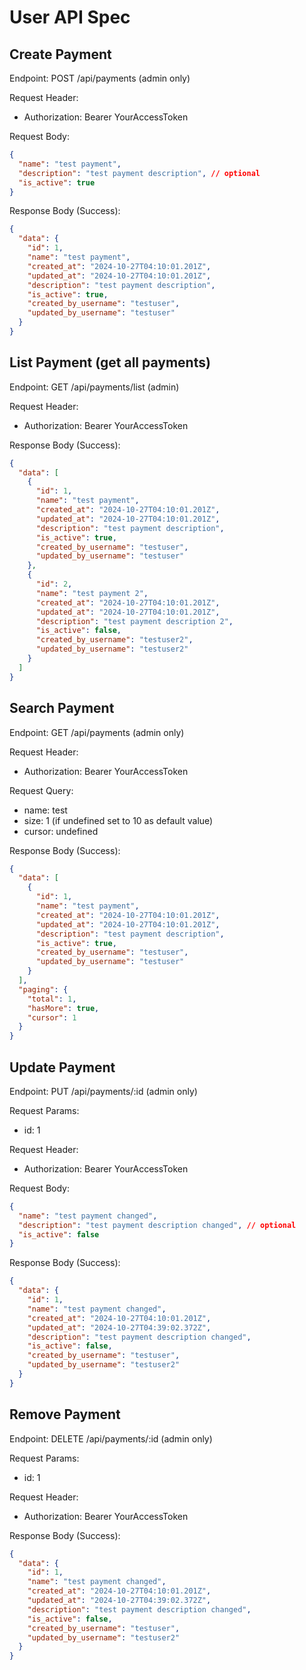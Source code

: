 # User API Spec

## Create Payment

Endpoint: POST /api/payments (admin only)

Request Header:

- Authorization: Bearer YourAccessToken

Request Body:

```json
{
  "name": "test payment",
  "description": "test payment description", // optional
  "is_active": true
}
```

Response Body (Success):

```json
{
  "data": {
    "id": 1,
    "name": "test payment",
    "created_at": "2024-10-27T04:10:01.201Z",
    "updated_at": "2024-10-27T04:10:01.201Z",
    "description": "test payment description",
    "is_active": true,
    "created_by_username": "testuser",
    "updated_by_username": "testuser"
  }
}
```

## List Payment (get all payments)

Endpoint: GET /api/payments/list (admin)

Request Header:

- Authorization: Bearer YourAccessToken

Response Body (Success):

```json
{
  "data": [
    {
      "id": 1,
      "name": "test payment",
      "created_at": "2024-10-27T04:10:01.201Z",
      "updated_at": "2024-10-27T04:10:01.201Z",
      "description": "test payment description",
      "is_active": true,
      "created_by_username": "testuser",
      "updated_by_username": "testuser"
    },
    {
      "id": 2,
      "name": "test payment 2",
      "created_at": "2024-10-27T04:10:01.201Z",
      "updated_at": "2024-10-27T04:10:01.201Z",
      "description": "test payment description 2",
      "is_active": false,
      "created_by_username": "testuser2",
      "updated_by_username": "testuser2"
    }
  ]
}
```

## Search Payment

Endpoint: GET /api/payments (admin only)

Request Header:

- Authorization: Bearer YourAccessToken

Request Query:

- name: test
- size: 1 (if undefined set to 10 as default value)
- cursor: undefined

Response Body (Success):

```json
{
  "data": [
    {
      "id": 1,
      "name": "test payment",
      "created_at": "2024-10-27T04:10:01.201Z",
      "updated_at": "2024-10-27T04:10:01.201Z",
      "description": "test payment description",
      "is_active": true,
      "created_by_username": "testuser",
      "updated_by_username": "testuser"
    }
  ],
  "paging": {
    "total": 1,
    "hasMore": true,
    "cursor": 1
  }
}
```

## Update Payment

Endpoint: PUT /api/payments/:id (admin only)

Request Params:

- id: 1

Request Header:

- Authorization: Bearer YourAccessToken

Request Body:

```json
{
  "name": "test payment changed",
  "description": "test payment description changed", // optional
  "is_active": false
}
```

Response Body (Success):

```json
{
  "data": {
    "id": 1,
    "name": "test payment changed",
    "created_at": "2024-10-27T04:10:01.201Z",
    "updated_at": "2024-10-27T04:39:02.372Z",
    "description": "test payment description changed",
    "is_active": false,
    "created_by_username": "testuser",
    "updated_by_username": "testuser2"
  }
}
```

## Remove Payment

Endpoint: DELETE /api/payments/:id (admin only)

Request Params:

- id: 1

Request Header:

- Authorization: Bearer YourAccessToken

Response Body (Success):

```json
{
  "data": {
    "id": 1,
    "name": "test payment changed",
    "created_at": "2024-10-27T04:10:01.201Z",
    "updated_at": "2024-10-27T04:39:02.372Z",
    "description": "test payment description changed",
    "is_active": false,
    "created_by_username": "testuser",
    "updated_by_username": "testuser2"
  }
}
```
